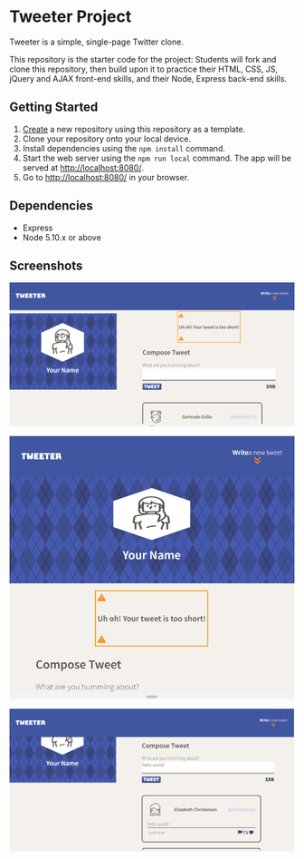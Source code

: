 # Tweeter Project

Tweeter is a simple, single-page Twitter clone.

This repository is the starter code for the project: Students will fork and clone this repository, then build upon it to practice their HTML, CSS, JS, jQuery and AJAX front-end skills, and their Node, Express back-end skills.

## Getting Started

1. [Create](https://docs.github.com/en/repositories/creating-and-managing-repositories/creating-a-repository-from-a-template) a new repository using this repository as a template.
2. Clone your repository onto your local device.
3. Install dependencies using the `npm install` command.
3. Start the web server using the `npm run local` command. The app will be served at <http://localhost:8080/>.
4. Go to <http://localhost:8080/> in your browser.

## Dependencies

- Express
- Node 5.10.x or above

## Screenshots

!["Screenshot showing how the web app looks on a large screen"](https://github.com/robotbeepboop/tweeter/blob/master/docs/bigscreen.png)

!["Screenshot showing how the web app looks on a small screen"](https://github.com/robotbeepboop/tweeter/blob/master/docs/smallscreen.png)

!["Screenshot showing a newly posted tweet"](https://github.com/robotbeepboop/tweeter/blob/master/docs/postedtweet.png)
